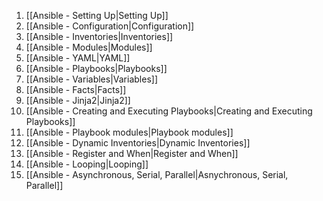 1. [[Ansible - Setting Up|Setting Up]]
2. [[Ansible - Configuration|Configuration]]
3. [[Ansible - Inventories|Inventories]]
4. [[Ansible - Modules|Modules]]
5. [[Ansible - YAML|YAML]]
6. [[Ansible - Playbooks|Playbooks]]
7. [[Ansible - Variables|Variables]]
8. [[Ansible - Facts|Facts]]
9. [[Ansible - Jinja2|Jinja2]]
10. [[Ansible - Creating and Executing Playbooks|Creating and Executing Playbooks]]
11. [[Ansible - Playbook modules|Playbook modules]]
12. [[Ansible - Dynamic Inventories|Dynamic Inventories]]
13. [[Ansible - Register and When|Register and When]]
14. [[Ansible - Looping|Looping]]
15. [[Ansible - Asynchronous, Serial, Parallel|Asnychronous, Serial, Parallel]]